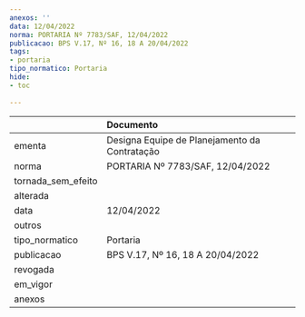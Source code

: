 ```yaml
---
anexos: ''
data: 12/04/2022
norma: PORTARIA Nº 7783/SAF, 12/04/2022
publicacao: BPS V.17, Nº 16, 18 A 20/04/2022
tags:
- portaria
tipo_normatico: Portaria
hide: 
- toc 
 
---
```


|                    | Documento                                     |
|:-------------------|:----------------------------------------------|
| ementa             | Designa Equipe de Planejamento da Contratação |
| norma              | PORTARIA Nº 7783/SAF, 12/04/2022              |
| tornada_sem_efeito |                                               |
| alterada           |                                               |
| data               | 12/04/2022                                    |
| outros             |                                               |
| tipo_normatico     | Portaria                                      |
| publicacao         | BPS V.17, Nº 16, 18 A 20/04/2022              |
| revogada           |                                               |
| em_vigor           |                                               |
| anexos             |                                               |